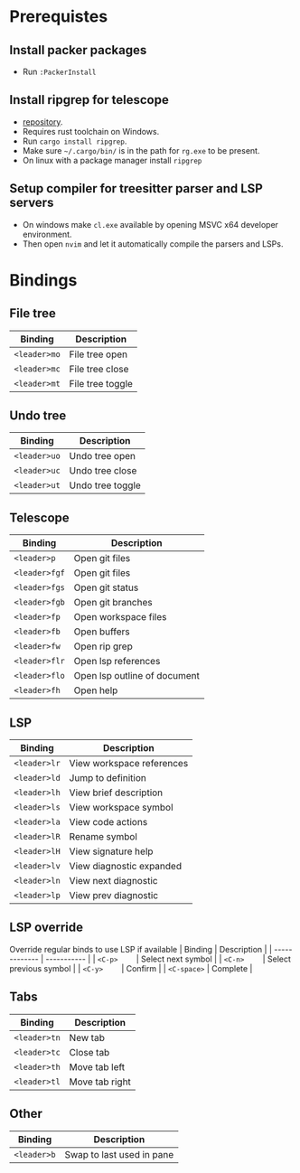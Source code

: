 # Prerequistes
## Install packer packages
- Run ```:PackerInstall```

## Install ripgrep for telescope
- [repository](https://github.com/BurntSushi/ripgrep).
- Requires rust toolchain on Windows.
- Run ```cargo install ripgrep```.
- Make sure ```~/.cargo/bin/``` is in the path for ```rg.exe``` to be present.
- On linux with a package manager install ```ripgrep```

## Setup compiler for treesitter parser and LSP servers
- On windows make ```cl.exe``` available by opening MSVC x64 developer environment.
- Then open ```nvim``` and let it automatically compile the parsers and LSPs.


# Bindings
## File tree
| Binding       | Description |
| ------------- | ----------- |
| ```<leader>mo``` | File tree open |
| ```<leader>mc``` | File tree close |
| ```<leader>mt``` | File tree toggle |

## Undo tree
| Binding       | Description |
| ------------- | ----------- |
| ```<leader>uo``` | Undo tree open |
| ```<leader>uc``` | Undo tree close |
| ```<leader>ut``` | Undo tree toggle |

## Telescope
| Binding       | Description |
| ------------- | ----------- |
| ```<leader>p```   | Open git files |
| ```<leader>fgf``` | Open git files |
| ```<leader>fgs``` | Open git status |
| ```<leader>fgb``` | Open git branches |
| ```<leader>fp```  | Open workspace files |
| ```<leader>fb```  | Open buffers |
| ```<leader>fw```  | Open rip grep |
| ```<leader>flr``` | Open lsp references |
| ```<leader>flo``` | Open lsp outline of document |
| ```<leader>fh```  | Open help |

## LSP
| Binding       | Description |
| ------------- | ----------- |
| ```<leader>lr``` | View workspace references |
| ```<leader>ld``` | Jump to definition |
| ```<leader>lh``` | View brief description |
| ```<leader>ls``` | View workspace symbol |
| ```<leader>la``` | View code actions |
| ```<leader>lR``` | Rename symbol |
| ```<leader>lH``` | View signature help |
| ```<leader>lv``` | View diagnostic expanded |
| ```<leader>ln``` | View next diagnostic |
| ```<leader>lp``` | View prev diagnostic |

## LSP override
Override regular binds to use LSP if available
| Binding       | Description |
| ------------- | ----------- |
| ```<C-p>    ``` | Select next symbol |
| ```<C-n>    ``` | Select previous symbol |
| ```<C-y>    ``` | Confirm |
| ```<C-space>``` | Complete |

## Tabs
| Binding       | Description |
| ------------- | ----------- |
| ```<leader>tn``` | New tab |
| ```<leader>tc``` | Close tab |
| ```<leader>th``` | Move tab left |
| ```<leader>tl``` | Move tab right |

## Other
| Binding       | Description |
| ------------- | ----------- |
| ```<leader>b``` | Swap to last used in pane |
